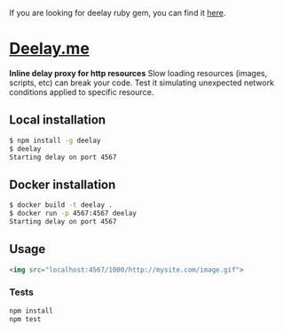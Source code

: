 If you are looking for deelay ruby gem, you can find it [here](https://github.com/biesiad/deelay-ruby).

# [Deelay.me](http://deelay.me)

**Inline delay proxy for http resources**
Slow loading resources (images, scripts, etc) can break your code. Test it simulating unexpected network conditions applied to specific resource.

## Local installation
```sh
$ npm install -g deelay
$ deelay
Starting delay on port 4567
```

## Docker installation
```sh
$ docker build -t deelay .
$ docker run -p 4567:4567 deelay
Starting delay on port 4567
```

## Usage
```html
<img src="localhost:4567/1000/http://mysite.com/image.gif">
```

### Tests
```sh
npm install
npm test
```
